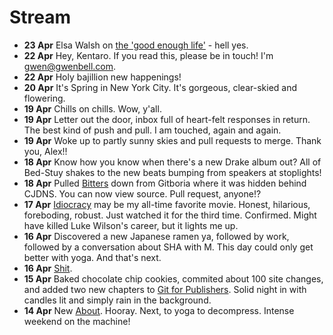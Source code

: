 Stream
======

+ **23 Apr** Elsa Walsh on [the 'good enough life'](http://www.washingtonpost.com/opinions/why-women-should-embrace-a-good-enough-life/2013/04/18/4b2b086c-a5db-11e2-a8e2-5b98cb59187f_print.html) - hell yes.
+ **22 Apr** Hey, Kentaro. If you read this, please be in touch! I'm [gwen@gwenbell.com](mailto:gwen@gwenbell.com).
+ **22 Apr** Holy bajillion new happenings!
+ **20 Apr** It's Spring in New York City. It's gorgeous, clear-skied and flowering.
+ **19 Apr** Chills on chills. Wow, y'all.
+ **19 Apr** Letter out the door, inbox full of heart-felt responses in return. The best kind of push and pull. I am touched, again and again.
+ **19 Apr** Woke up to partly sunny skies and pull requests to merge. Thank you, Alex!!
+ **18 Apr** Know how you know when there's a new Drake album out? All of Bed-Stuy shakes to the new beats bumping from speakers at stoplights!
+ **18 Apr** Pulled [Bitters](https://github.com/gwenbell/gwenbell.com/pulse) down from Gitboria where it was hidden behind CJDNS. You can now view source. Pull request, anyone!?
+ **17 Apr** [Idiocracy](https://www.rottentomatoes.com/m/idiocracy/) may be my all-time favorite movie. Honest, hilarious, foreboding, robust. Just watched it for the third time. Confirmed. Might have killed Luke Wilson's career, but it lights me up.
+ **16 Apr** Discovered a new Japanese ramen ya, followed by work, followed by a conversation about SHA with M. This day could only get better with yoga. And that's next.
+ **16 Apr** [Shit](http://blog.linode.com/2013/04/16/security-incident-update/).
+ **15 Apr** Baked chocolate chip cookies, commited about 100 site changes, and added two new chapters to [Git for Publishers](http://git.gwenbell.com). Solid night in with candles lit and simply rain in the background.
+ **14 Apr** New [About](http://gwenbell.com/about). Hooray. Next, to yoga to decompress. Intense weekend on the machine!